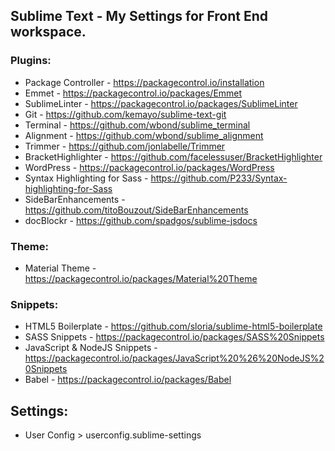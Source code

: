## Sublime Text - My Settings for Front End workspace.

### Plugins:
* Package Controller - https://packagecontrol.io/installation
* Emmet - https://packagecontrol.io/packages/Emmet
* SublimeLinter - https://packagecontrol.io/packages/SublimeLinter
* Git - https://github.com/kemayo/sublime-text-git
* Terminal - https://github.com/wbond/sublime_terminal
* Alignment - https://github.com/wbond/sublime_alignment
* Trimmer - https://github.com/jonlabelle/Trimmer
* BracketHighlighter - https://github.com/facelessuser/BracketHighlighter
* WordPress - https://packagecontrol.io/packages/WordPress
* Syntax Highlighting for Sass - https://github.com/P233/Syntax-highlighting-for-Sass
* SideBarEnhancements - https://github.com/titoBouzout/SideBarEnhancements
* docBlockr - https://github.com/spadgos/sublime-jsdocs

### Theme:
* Material Theme - https://packagecontrol.io/packages/Material%20Theme

### Snippets:
* HTML5 Boilerplate - https://github.com/sloria/sublime-html5-boilerplate
* SASS Snippets - https://packagecontrol.io/packages/SASS%20Snippets
* Java​Script & Node​JS Snippets -  https://packagecontrol.io/packages/JavaScript%20%26%20NodeJS%20Snippets
* Babel -  https://packagecontrol.io/packages/Babel

## Settings:
* User Config > userconfig.sublime-settings
